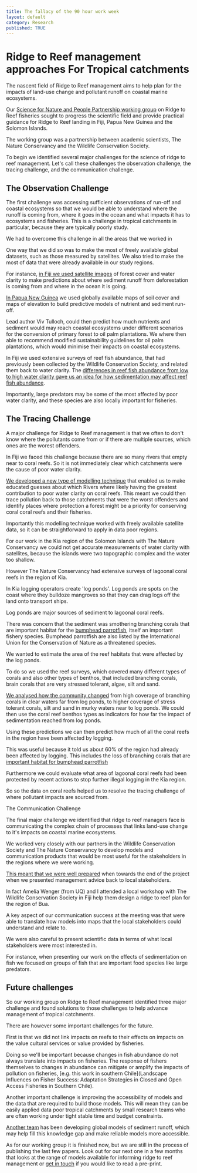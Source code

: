 ```yaml
---
title: The fallacy of the 90 hour work week
layout: default
category: Research
published: TRUE
---
```


# Ridge to Reef management approaches For Tropical catchments

The nascent field of Ridge to Reef management aims to help plan for the impacts of land-use change and pollutant runoff on coastal marine ecosystems.

Our [Science for Nature and People Partnership working group]() on Ridge to Reef fisheries sought to progress the scientific field and provide practical guidance for Ridge to Reef landing in Fiji, Papua New Guinea and the Solomon Islands.

The working group was a partnership between academic scientists, The Nature Conservancy and the Wildlife Conservation Society.

To begin we identified several major challenges for the science of ridge to reef management. Let's call these challenges the observation challenge, the tracing challenge, and the communication challenge.


## The Observation Challenge

The first challenge was accessing sufficient observations of run-off and coastal ecosystems so that we would be able to understand where the runoff is coming from, where it goes in the ocean and what impacts it has to ecosystems and fisheries. This is a challenge in tropical catchments in particular, because they are typically poorly study.

We had to overcome this challenge in all the areas that we worked in

One way that we did so was to make the most of freely available global datasets, such as those measured by satellites. We also tried to make the most of data that were already available in our study regions.

For instance, [in Fiji we used satellite images](https://www.nature.com/articles/s41598-017-05031-7) of forest cover and water clarity to make predictions about where sediment runoff from deforestation is coming from and where in the ocean it is going.

[In Papua New Guinea](https://www.sciencedirect.com/science/article/pii/S0006320716303160) we used globally available maps of soil cover and maps of elevation to build predictive models of nutrient and sediment run-off.

Lead author Viv Tulloch, could then predict how much nutrients and sediment would may reach coastal ecosystems under different scenarios for the conversion of primary forest to oil palm plantations. We where then able to recommend modified sustainability guidelines for oil palm plantations, which would minimise their impacts on coastal ecosystems.

In Fiji we used extensive surveys of reef fish abundance, that had previously been collected by the Wildlife Conservation Society, and related them back to water clarity. The [differences in reef fish abundance from low to high water clarity gave us an idea for how sedimentation may affect reef fish abundance](http://www.int-res.com/abstracts/meps/v576/p55-68).

Importantly, large predators may be some of the most affected by poor water clarity, and these species are also locally important for fisheries.

## The Tracing Challenge

A major challenge for Ridge to Reef management is that we often to don't know where the pollutants come from or if there are multiple sources, which ones are the worest offenders.

In Fiji we faced this challenge because there are so many rivers that empty near to coral reefs. So it is not immediately clear which catchments were the cause of poor water clarity.

[We developed a new type of modelling technique](https://www.nature.com/articles/s41598-017-05031-7) that enabled us to make educated guesses about which Rivers where likely having the greatest contribution to poor water clarity on coral reefs. This meant we could then trace pollution back to those catchments that were the worst offenders and identify places where protection a forest might be a priority for conserving coral coral reefs and their fisheries.

Importantly this modelling technique worked with freely available satellite data, so it can be straightforward to apply in data poor regions.

For our work in the Kia region of the Solomon Islands with The Nature Conservancy we could not get accurate measurements of water clarity with satellites, because the islands were two topographic complex and the water too shallow.

However The Nature Conservancy had extensive surveys of lagoonal coral reefs in the region of Kia.

In Kia logging operators create 'log ponds'. Log ponds are spots on the coast where they bulldoze mangroves so that they can drag logs off the land onto transport ships.

Log ponds are major sources of sediment to lagoonal coral reefs.

There was concern that the sediment was smothering branching corals that are important habitat for the [bumphead parrotfish](https://www.sciencedirect.com/science/article/pii/S0006320716310461), itself an important fishery species. Bumphead parrotfish are also listed by the International Union for the Conservation of Nature as a threatened species.

We wanted to estimate the area of the reef habitats that were affected by the log ponds.

To do so we used the reef surveys, which covered many different types of corals and also other types of benthos, that included branching corals,  brain corals that are very stressed tolerant, algae, silt and sand.

[We analysed how the community changed](https://onlinelibrary.wiley.com/doi/full/10.1111/cobi.13079) from high coverage of branching corals in clear waters far from log ponds, to higher coverage of stress tolerant corals, silt and sand in murky waters near to log ponds. We could then use the coral reef benthos types as indicators for how far the impact of sedimentation reached from log ponds.

Using these predictions we can then predict how much of all the coral reefs in the region have been affected by logging.

This was useful because it told us about 60% of the region had already been affected by logging. This includes the loss of branching corals that are [important habitat for bumphead parrotfish](https://www.sciencedirect.com/science/article/pii/S0006320716310461)

Furthermore we could evaluate what area of lagoonal coral reefs had been protected by recent actions to stop further illegal logging in the Kia region.

So so the data on coral reefs helped us to resolve the tracing challenge of where pollutant impacts are sourced from.

The Communication Challenge

The final major challenge we identified that ridge to reef managers face is communicating the complex chain of processes that links land-use change to it's impacts on coastal marine ecosystems.

We worked very closely with our partners in the Wildlife Conservation Society and The Nature Conservancy to develop models and communication products that would be most useful for the stakeholders in the regions where we were working.

[This meant that we were well prepared](http://www.seascapemodels.org/research/2016/12/03/r2r-workshop.html) when towards the end of the project when we presented management advice back to local stakeholders.

In fact Amelia Wenger (from UQ) and I attended a local workshop with The Wildlife Conservation Society in Fiji help them design a ridge to reef plan for the region of Bua.

A key aspect of our communication success at the meeting was that were able to translate how models into maps that the local stakeholders could understand and relate to.

We were also careful to present scientific data in terms of what local stakeholders were most interested in.

For instance, when presenting our work on the effects of sedimentation on fish we focused on groups of fish that are important food species like large predators.

## Future challenges

So our working group on Ridge to Reef management identified three major challenge and found solutions to those challenges to help advance management of tropical catchments.

There are however some important challenges for the future.

First is that we did not link impacts on reefs to their effects on  impacts on the value cultural services or value provided by fisheries.

Doing so we'll be important because changes in fish abundance do not always translate into impacts on fisheries. The response of fishers themselves to changes in abundance can mitigate or amplify the impacts of pollution on fisheries, [e.g. this work in southern Chile](Landscape Influences on Fisher Success: Adaptation Strategies in Closed and Open Access Fisheries in Southern Chile).

Another important challenge is improving the accessibility of models and the data that are required to build those models. This will mean they can be easily applied data poor tropical catchments by small research teams who are often working under tight stable time and budget constraints.

[Another team](https://www.sciencedirect.com/science/article/pii/S0048969716327917) has been developing global models of sediment runoff, which may help fill this knowledge gap and make reliable models more accessible.

As for our working group it is finished now, but we are still in the process of publishing the last few papers. Look out for our next one in a few months that looks at the range of models available for informing ridge to reef management or [get in touch](mailto:chris.brown@griffith.edu.au) if you would like to read a pre-print. 
